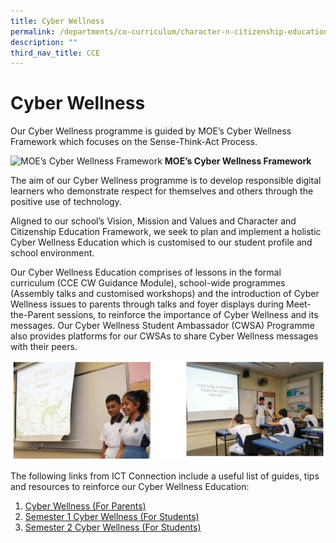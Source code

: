 ```yaml
---
title: Cyber Wellness
permalink: /departments/co-curriculum/character-n-citizenship-education/cyber-wellness
description: ""
third_nav_title: CCE
---
```

# Cyber Wellness

Our Cyber Wellness programme is guided by MOE’s Cyber Wellness Framework which focuses on the Sense-Think-Act Process.

![MOE’s Cyber Wellness Framework](/images/MOE’s%20Cyber%20Wellness%20Framework.png)
**MOE’s Cyber Wellness Framework**

The aim of our Cyber Wellness programme is to develop responsible digital learners who demonstrate respect for themselves and others through the positive use of technology.

Aligned to our school’s Vision, Mission and Values and Character and Citizenship Education Framework, we seek to plan and implement a holistic Cyber Wellness Education which is customised to our student profile and school environment.

Our Cyber Wellness Education comprises of lessons in the formal curriculum (CCE CW Guidance Module), school-wide programmes (Assembly talks and customised workshops) and the introduction of Cyber Wellness issues to parents through talks and foyer displays during Meet-the-Parent sessions, to reinforce the importance of Cyber Wellness and its messages. Our Cyber Wellness Student Ambassador (CWSA) Programme also provides platforms for our CWSAs to share Cyber Wellness messages with their peers.

![Cyber wellness lessons](/images/cyber.png)

The following links from ICT Connection include a useful list of guides, tips and resources to reinforce our Cyber Wellness Education:

1. [Cyber Wellness (For Parents)](/files/Cyber-Wellness-Slides-Parents.pdf)
2. [Semester 1 Cyber Wellness (For Students)](/files/Sem-1-Cyber-Wellness-Slides-Students.pdf)
3. [Semester 2 Cyber Wellness (For Students)](/files/Sem-2-Cyber-Wellness-Slides-Students.pdf)
